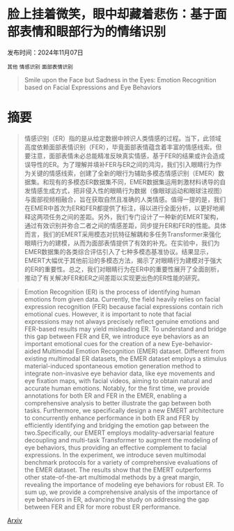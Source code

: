 # 脸上挂着微笑，眼中却藏着悲伤：基于面部表情和眼部行为的情绪识别

发布时间：2024年11月07日

`其他` `情感识别` `面部表情识别`

> Smile upon the Face but Sadness in the Eyes: Emotion Recognition based on Facial Expressions and Eye Behaviors

# 摘要

> 情感识别（ER）指的是从给定数据中辨识人类情感的过程。当下，此领域高度依赖面部表情识别（FER），毕竟面部表情蕴含着丰富的情感线索。但要注意，面部表情未必总能精准反映真实情感，基于FER的结果或许会造成误导性的ER。为了理解并填补FER与ER之间的鸿沟，我们引入眼睛行为作为关键的情感线索，创建了全新的眼行为辅助多模态情感识别（EMER）数据集。和现有的多模态ER数据集不同，EMER数据集运用刺激材料诱导的自发情感生成方式，把非侵入性的眼睛行为数据（像眼球运动和眼球注视图）与面部视频相融合，旨在获取自然且准确的人类情感。值得一提的是，我们在EMER中首次为ER和FER都提供了标注，得以进行全面分析，以更好地阐释这两项任务之间的差距。另外，我们专门设计了一种新的EMERT架构，通过有效识别并弥合二者之间的情感差距，同步提升ER和FER的性能。具体而言，我们的EMERT采用模态对抗特征解耦和多任务Transformer来强化眼睛行为的建模，从而为面部表情提供了有效的补充。在实验中，我们为EMER数据集的各类综合评估引入了七种多模态基准协议。结果显示，EMERT大幅优于其他前沿的多模态方法，揭示了对眼睛行为建模对于强大的ER的重要性。总之，我们对眼睛行为在ER中的重要性展开了全面剖析，推动了有关解决FER和ER之间差距以实现更出色的ER性能的研究。

> Emotion Recognition (ER) is the process of identifying human emotions from given data. Currently, the field heavily relies on facial expression recognition (FER) because facial expressions contain rich emotional cues. However, it is important to note that facial expressions may not always precisely reflect genuine emotions and FER-based results may yield misleading ER. To understand and bridge this gap between FER and ER, we introduce eye behaviors as an important emotional cues for the creation of a new Eye-behavior-aided Multimodal Emotion Recognition (EMER) dataset. Different from existing multimodal ER datasets, the EMER dataset employs a stimulus material-induced spontaneous emotion generation method to integrate non-invasive eye behavior data, like eye movements and eye fixation maps, with facial videos, aiming to obtain natural and accurate human emotions. Notably, for the first time, we provide annotations for both ER and FER in the EMER, enabling a comprehensive analysis to better illustrate the gap between both tasks. Furthermore, we specifically design a new EMERT architecture to concurrently enhance performance in both ER and FER by efficiently identifying and bridging the emotion gap between the two.Specifically, our EMERT employs modality-adversarial feature decoupling and multi-task Transformer to augment the modeling of eye behaviors, thus providing an effective complement to facial expressions. In the experiment, we introduce seven multimodal benchmark protocols for a variety of comprehensive evaluations of the EMER dataset. The results show that the EMERT outperforms other state-of-the-art multimodal methods by a great margin, revealing the importance of modeling eye behaviors for robust ER. To sum up, we provide a comprehensive analysis of the importance of eye behaviors in ER, advancing the study on addressing the gap between FER and ER for more robust ER performance.

[Arxiv](https://arxiv.org/abs/2411.05879)